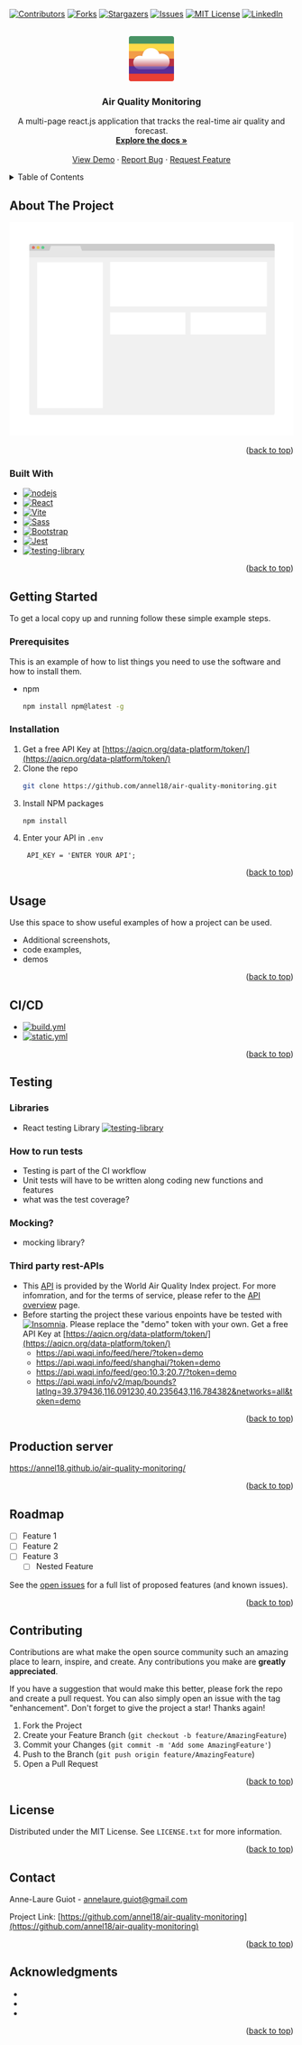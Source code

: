 <a name="readme-top"></a>

<!-- PROJECT SHIELDS -->
[![Contributors][contributors-shield]][contributors-url]
[![Forks][forks-shield]][forks-url]
[![Stargazers][stars-shield]][stars-url]
[![Issues][issues-shield]][issues-url]
[![MIT License][license-shield]][license-url]
[![LinkedIn][linkedin-shield]][linkedin-url]


<!-- PROJECT LOGO -->
<br />
<div align="center">
  <a href="https://github.com/annel18/air-quality-monitoring">
    <img src="./src/images/logo.png" alt="Logo" width="80" height="80">
  </a>

<h3 align="center">Air Quality Monitoring</h3>
  <p align="center">
    A multi-page react.js application that tracks the real-time air quality and forecast.
    <br />
    <a href="https://github.com/annel18/air-quality-monitoring"><strong>Explore the docs »</strong></a>
    <br />
    <br />
    <a href="https://github.com/annel18/air-quality-monitoring">View Demo</a>
    ·
    <a href="https://github.com/annel18/air-quality-monitoring/issues">Report Bug</a>
    ·
    <a href="https://github.com/annel18/air-quality-monitoring/issues">Request Feature</a>
  </p>
</div>



<!-- TABLE OF CONTENTS -->
<details>
  <summary>Table of Contents</summary>
  <ol>
    <li>
      <a href="#about-the-project">About The Project</a>
      <ul>
        <li><a href="#built-with">Built With</a></li>
      </ul>
    </li>
    <li>
      <a href="#getting-started">Getting Started</a>
      <ul>
        <li><a href="#prerequisites">Prerequisites</a></li>
        <li><a href="#installation">Installation</a></li>
      </ul>
    </li>
    <li><a href="#usage">Usage</a></li>
    <li><a href="#CI/CD">CI/CD</a></li>
    <li><a href="#Testing">Testing</a></li>
    <li><a href="#Production-server">Production server</a></li>
    <li><a href="#roadmap">Roadmap</a></li>
    <li><a href="#contributing">Contributing</a></li>
    <li><a href="#license">License</a></li>
    <li><a href="#contact">Contact</a></li>
    <li><a href="#acknowledgments">Acknowledgments</a></li>
  </ol>
</details>



<!-- ABOUT THE PROJECT -->
## About The Project

[![Product Name Screen Shot][product-screenshot]](https://example.com)

<p align="right">(<a href="#readme-top">back to top</a>)</p>

### Built With
* [![nodejs][Node.js]][nodejs-url]
* [![React][React.js]][React-url]
* [![Vite][Vite.dev]][Vite-url]
* [![Sass][Sass]][Sass-url]
* [![Bootstrap][Bootstrap.com]][Bootstrap-url]
* [![Jest][Jest.js]][Jest-url]
* [![testing-library][testing-library]][ReactTesting-url]

<p align="right">(<a href="#readme-top">back to top</a>)</p>

<!-- GETTING STARTED -->
## Getting Started

<!-- This is an example of how you may give instructions on setting up your project locally. -->
To get a local copy up and running follow these simple example steps.

### Prerequisites

This is an example of how to list things you need to use the software and how to install them.
* npm
  ```sh
  npm install npm@latest -g
  ```

### Installation

1. Get a free API Key at [https://aqicn.org/data-platform/token/](https://aqicn.org/data-platform/token/)
2. Clone the repo
   ```sh
   git clone https://github.com/annel18/air-quality-monitoring.git
   ```
3. Install NPM packages
   ```sh
   npm install
   ```
4. Enter your API in `.env`
   ```env
    API_KEY = 'ENTER YOUR API';
   ```

<p align="right">(<a href="#readme-top">back to top</a>)</p>



<!-- USAGE EXAMPLES -->
## Usage

Use this space to show useful examples of how a project can be used. 
- Additional screenshots, 
- code examples,
- demos

<p align="right">(<a href="#readme-top">back to top</a>)</p>

<!-- Testing information -->
## CI/CD
- [![build.yml][build.yml]][build.yml-url]
- [![static.yml][static.yml]][static.yml-url]

<p align="right">(<a href="#readme-top">back to top</a>)</p>

## Testing
### Libraries
- React testing Library [![testing-library][testing-library]][ReactTesting-url]

### How to run tests
- Testing is part of the CI workflow
- Unit tests will have to be written along coding new functions and features
- what was the test coverage?

### Mocking?
- mocking library?

### Third party rest-APIs
- This [API](https://aqicn.org/json-api/doc/#api-_) is provided by the World Air Quality Index project.
For more infomration, and for the terms of service, please refer to the [API overview](https://aqicn.org/api/) page.
- Before starting the project these various enpoints have be tested with [![Insomnia][Insomnia]][Insomnia-url]. Please replace the "demo" token with your own. Get a free API Key at [https://aqicn.org/data-platform/token/](https://aqicn.org/data-platform/token/)
    - https://api.waqi.info/feed/here/?token=demo
    - https://api.waqi.info/feed/shanghai/?token=demo
    - https://api.waqi.info/feed/geo:10.3;20.7/?token=demo
    - https://api.waqi.info/v2/map/bounds?latlng=39.379436,116.091230,40.235643,116.784382&networks=all&token=demo

<p align="right">(<a href="#readme-top">back to top</a>)</p>

## Production server

https://annel18.github.io/air-quality-monitoring/

<p align="right">(<a href="#readme-top">back to top</a>)</p>

<!-- ROADMAP -->
## Roadmap

- [ ] Feature 1
- [ ] Feature 2
- [ ] Feature 3
    - [ ] Nested Feature

See the [open issues](https://github.com/annel18/air-quality-monitoring/issues) for a full list of proposed features (and known issues).

<p align="right">(<a href="#readme-top">back to top</a>)</p>



<!-- CONTRIBUTING -->
## Contributing

Contributions are what make the open source community such an amazing place to learn, inspire, and create. Any contributions you make are **greatly appreciated**.

If you have a suggestion that would make this better, please fork the repo and create a pull request. You can also simply open an issue with the tag "enhancement".
Don't forget to give the project a star! Thanks again!

1. Fork the Project
2. Create your Feature Branch (`git checkout -b feature/AmazingFeature`)
3. Commit your Changes (`git commit -m 'Add some AmazingFeature'`)
4. Push to the Branch (`git push origin feature/AmazingFeature`)
5. Open a Pull Request

<p align="right">(<a href="#readme-top">back to top</a>)</p>



<!-- LICENSE -->
## License

Distributed under the MIT License. See `LICENSE.txt` for more information.

<p align="right">(<a href="#readme-top">back to top</a>)</p>



<!-- CONTACT -->
## Contact

Anne-Laure Guiot - annelaure.guiot@gmail.com

Project Link: [https://github.com/annel18/air-quality-monitoring](https://github.com/annel18/air-quality-monitoring)

<p align="right">(<a href="#readme-top">back to top</a>)</p>



<!-- ACKNOWLEDGMENTS -->
## Acknowledgments

* []()
* []()
* []()

<p align="right">(<a href="#readme-top">back to top</a>)</p>



<!-- MARKDOWN LINKS & IMAGES -->
<!-- https://www.markdownguide.org/basic-syntax/#reference-style-links -->
[contributors-shield]: https://img.shields.io/github/contributors/annel18/air-quality-monitoring.svg?style=for-the-badge
[contributors-url]: https://github.com/annel18/air-quality-monitoring/graphs/contributors
[forks-shield]: https://img.shields.io/github/forks/annel18/air-quality-monitoring.svg?style=for-the-badge
[forks-url]: https://github.com/annel18/air-quality-monitoring/network/members
[stars-shield]: https://img.shields.io/github/stars/annel18/air-quality-monitoring.svg?style=for-the-badge
[stars-url]: https://github.com/annel18/air-quality-monitoring/stargazers
[issues-shield]: https://img.shields.io/github/issues/annel18/air-quality-monitoring.svg?style=for-the-badge
[issues-url]: https://github.com/annel18/air-quality-monitoring/issues
[license-shield]: https://img.shields.io/github/license/annel18/air-quality-monitoring.svg?style=for-the-badge
[license-url]: https://github.com/annel18/air-quality-monitoring/blob/master/LICENSE.txt
[linkedin-shield]: https://img.shields.io/badge/-LinkedIn-black.svg?style=for-the-badge&logo=linkedin&colorB=555
[linkedin-url]: https://linkedin.com/in/annelaure-guiot
[product-screenshot]: ./src/images/screenshot.png
[Next.js]: https://img.shields.io/badge/next.js-000000?style=for-the-badge&logo=nextdotjs&logoColor=white
[Next-url]: https://nextjs.org/
[React.js]: https://img.shields.io/badge/React-20232A?style=for-the-badge&logo=react&logoColor=61DAFB
[React-url]: https://reactjs.org/
[Vue.js]: https://img.shields.io/badge/Vue.js-35495E?style=for-the-badge&logo=vuedotjs&logoColor=4FC08D
[Vue-url]: https://vuejs.org/
[Angular.io]: https://img.shields.io/badge/Angular-DD0031?style=for-the-badge&logo=angular&logoColor=white
[Angular-url]: https://angular.io/
[Vite.dev]: https://img.shields.io/badge/Vite-20232A?style=for-the-badge&logo=vite
[Vite-url]: https://vitejs.dev/
[Svelte.dev]: https://img.shields.io/badge/Svelte-4A4A55?style=for-the-badge&logo=svelte&logoColor=FF3E00
[Svelte-url]: https://svelte.dev/
[Laravel.com]: https://img.shields.io/badge/Laravel-FF2D20?style=for-the-badge&logo=laravel&logoColor=white
[Laravel-url]: https://laravel.com
[Bootstrap.com]: https://img.shields.io/badge/Bootstrap-563D7C?style=for-the-badge&logo=bootstrap&logoColor=white
[Bootstrap-url]: https://getbootstrap.com
[JQuery.com]: https://img.shields.io/badge/jQuery-0769AD?style=for-the-badge&logo=jquery&logoColor=white
[JQuery-url]: https://jquery.com 
[Node.js]: https://img.shields.io/badge/Node.js-20232A?style=for-the-badge&logo=Node.js
[nodejs-url]: https://nodejs.org/en
[Sass]: https://img.shields.io/badge/Sass-f4f6f7?style=for-the-badge&logo=Sass
[Sass-url]: https://sass-lang.com/
[Jest.js]: https://img.shields.io/badge/jest-16c213?style=for-the-badge&logo=jest
[Jest-url]: https://jestjs.io/
[testing-library]: https://img.shields.io/badge/testing_library-20232A?style=for-the-badge&logo=testinglibrary
[ReactTesting-url]: https://testing-library.com/
[build.yml]:https://github.com/annel18/air-quality-monitoring/actions/workflows/build.yml/badge.svg
[build.yml-url]:./.github/workflows/build.yml
[static.yml]:https://github.com/annel18/air-quality-monitoring/actions/workflows/static.yml/badge.svg
[static.yml-url]:./.github/workflows/static.yml
[Insomnia]:https://img.shields.io/badge/insomnia-400dbf?style=for-the-badge&logo=insomnia
[Insomnia-url]:https://insomnia.rest/